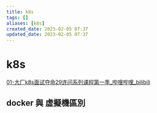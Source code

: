 ```yaml
---
title: k8s
tags: []
aliases: [k8s]
created_date: 2023-02-05 07:37
updated_date: 2023-02-05 07:37
---
```


# k8s

[01-大厂k8s面试夺命29连问系列课程第一季_哔哩哔哩_bilibili](https://www.bilibili.com/video/BV1MP4y1U7BE?p=2&vd_source=6bd04a20c72eb5cca642210346af7081)

## docker 與 虛擬機區別


